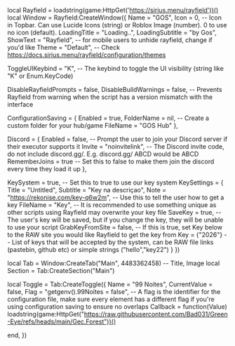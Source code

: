 local Rayfield = loadstring(game:HttpGet('https://sirius.menu/rayfield'))()
local Window = Rayfield:CreateWindow({
   Name = "GOS",
   Icon = 0, -- Icon in Topbar. Can use Lucide Icons (string) or Roblox Image (number). 0 to use no icon (default).
   LoadingTitle = "Loading..",
   LoadingSubtitle = "by Gos",
   ShowText = "Rayfield", -- for mobile users to unhide rayfield, change if you'd like
   Theme = "Default", -- Check https://docs.sirius.menu/rayfield/configuration/themes

   ToggleUIKeybind = "K", -- The keybind to toggle the UI visibility (string like "K" or Enum.KeyCode)

   DisableRayfieldPrompts = false,
   DisableBuildWarnings = false, -- Prevents Rayfield from warning when the script has a version mismatch with the interface

   ConfigurationSaving = {
      Enabled = true,
      FolderName = nil, -- Create a custom folder for your hub/game
      FileName = "GOS Hub"
   },

   Discord = {
      Enabled = false, -- Prompt the user to join your Discord server if their executor supports it
      Invite = "noinvitelink", -- The Discord invite code, do not include discord.gg/. E.g. discord.gg/ ABCD would be ABCD
      RememberJoins = true -- Set this to false to make them join the discord every time they load it up
   },

   KeySystem = true, -- Set this to true to use our key system
   KeySettings = {
      Title = "Untitled",
      Subtitle = "Key na descriçao",
      Note = "https://rekonise.com/key-q6w2m", -- Use this to tell the user how to get a key
      FileName = "Key", -- It is recommended to use something unique as other scripts using Rayfield may overwrite your key file
      SaveKey = true, -- The user's key will be saved, but if you change the key, they will be unable to use your script
      GrabKeyFromSite = false, -- If this is true, set Key below to the RAW site you would like Rayfield to get the key from
      Key = {"2026"} -- List of keys that will be accepted by the system, can be RAW file links (pastebin, github etc) or simple strings ("hello","key22")
   }
})

local Tab = Window:CreateTab("Main", 4483362458) -- Title, Image
local Section = Tab:CreateSection("Main")

local Toggle = Tab:CreateToggle({
   Name = "99 Noites",
   CurrentValue = false,
   Flag = "getgenv().99Noites = false", -- A flag is the identifier for the configuration file, make sure every element has a different flag if you're using configuration saving to ensure no overlaps
   Callback = function(Value)
loadstring(game:HttpGet("https://raw.githubusercontent.com/Bad031/Green-Eye/refs/heads/main/Gec.Forest"))()

   end,
})
